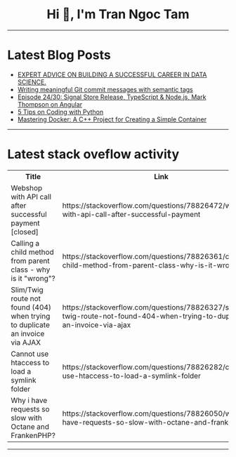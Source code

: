 <h1 align="center">Hi 👋, I'm Tran Ngoc Tam</h1>

---

# Latest Blog Posts 
<!-- BLOG-POST-LIST:START -->
- [EXPERT ADVICE ON BUILDING A SUCCESSFUL CAREER IN DATA SCIENCE.](https://dev.to/nyagabree003/expert-advice-on-building-a-successful-career-in-data-science-2gb4)
- [Writing meaningful Git commit messages with semantic tags](https://dev.to/ghostaram/writing-meaningful-git-commit-messages-with-semantic-tags-1dim)
- [Episode 24/30: Signal Store Release, TypeScript &amp; Node.js, Mark Thompson on Angular](https://dev.to/this-is-angular/episode-2430-signal-store-release-typescript-nodejs-mark-thompson-on-angular-544g)
- [5 Tips on Coding with Python](https://dev.to/nathanielchit/5-tips-on-coding-with-python-38m1)
- [Mastering Docker: A C++ Project for Creating a Simple Container](https://dev.to/labex/mastering-docker-a-c-project-for-creating-a-simple-container-2cmp)
<!-- BLOG-POST-LIST:END -->

---

# Latest stack oveflow activity
<table>
  <tr><th>Title</th><th>Link</th></tr>
  <!-- STACKOVERFLOW:START --><tr><td>Webshop with API call after successful payment [closed]</td><td>https://stackoverflow.com/questions/78826472/webshop-with-api-call-after-successful-payment</td></tr><tr><td>Calling a child method from parent class - why is it &quot;wrong&quot;?</td><td>https://stackoverflow.com/questions/78826361/calling-a-child-method-from-parent-class-why-is-it-wrong</td></tr><tr><td>Slim/Twig route not found &lpar;404&rpar; when trying to duplicate an invoice via AJAX</td><td>https://stackoverflow.com/questions/78826327/slim-twig-route-not-found-404-when-trying-to-duplicate-an-invoice-via-ajax</td></tr><tr><td>Cannot use htaccess to load a symlink folder</td><td>https://stackoverflow.com/questions/78826282/cannot-use-htaccess-to-load-a-symlink-folder</td></tr><tr><td>Why i have requests so slow with Octane and FrankenPHP?</td><td>https://stackoverflow.com/questions/78826050/why-i-have-requests-so-slow-with-octane-and-frankenphp</td></tr><!-- STACKOVERFLOW:END -->
</table>

---


